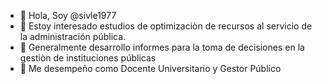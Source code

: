 - 👋 Hola, Soy @sivle1977
- 👀 Estoy interesado estudios de optimizaciòn de recursos al servicio de la administración pública.
- 🌱 Generalmente desarrollo informes para la toma de decisiones en la gestiòn de instituciones públicas
- 💞️ Me desempeño como Docente Universitario y Gestor Público

<!---
sivle1977/sivle1977 is a ✨ special ✨ repository because its `README.md` (this file) appears on your GitHub profile.
You can click the Preview link to take a look at your changes.
--->
